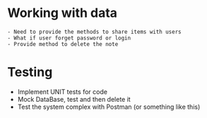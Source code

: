 # Working with data
    - Need to provide the methods to share items with users
    - What if user forget password or login
    - Provide method to delete the note

# Testing
  - Implement UNIT tests for code
  - Mock DataBase, test and then delete it
  - Test the system complex with Postman (or something like this)